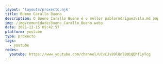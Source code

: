 ```yaml
---
layout: 'layouts/proxecto.njk'
title: Bueno Carallo Bueno
description: O Bueno Carallo Bueno é o mellor pablorodriguezvila.md papuxa_.md pardodegaming.md pasinhobarrosinho.md pradorua.md puskiscelta.md podcast en galego do mundo. Humor, entrevistas e outras historias entre o actor Alberte Montes e o politólogo Silvio Falcón. Unha mestura curiosa, en galego e desde a cidade de Barcelona.
img: /img/comunidade/Bueno_Carallo_Bueno.webp
date: 2021-12-15 09:42:57
platform: youtube
type: proxecto
tags:
  - youtube
redes:
  youtube: https://www.youtube.com/channel/UCvCJv89l8nlBU1QEhf1yTcg
---
```


